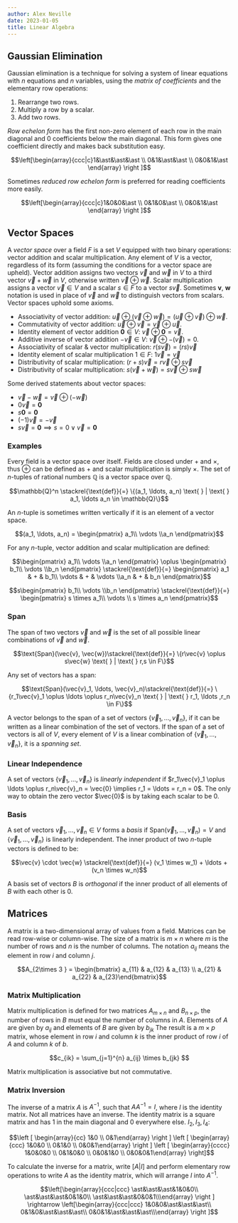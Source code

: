 ```yaml
---
author: Alex Neville
date: 2023-01-05
title: Linear Algebra
---
```


## Gaussian Elimination

Gaussian elimination is a technique for solving a system of linear
equations with $n$ equations and $n$ variables, using the _matrix of
coefficients_ and the elementary row operations:

1.  Rearrange two rows.
2.  Multiply a row by a scalar.
3.  Add two rows.

_Row echelon form_ has the first non-zero element of each row in the
main diagonal and 0 coefficients below the main diagonal. This form
gives one coefficient directly and makes back substitution easy.

$$\left[\begin{array}{ccc|c}1&\ast&\ast&\ast \\ 0&1&\ast&\ast \\ 0&0&1&\ast \end{array} \right ]$$

Sometimes _reduced row echelon form_ is preferred for reading
coefficients more easily.

$$\left[\begin{array}{ccc|c}1&0&0&\ast \\ 0&1&0&\ast \\ 0&0&1&\ast \end{array} \right ]$$

## Vector Spaces

A _vector space_ over a field $F$ is a set $V$ equipped with two binary
operations: vector addition and scalar multiplication. Any element of
$V$ is a vector, regardless of its form (assuming the conditions for a
vector space are upheld). Vector addition assigns two vectors $\vec{v}$
and $\vec{w}$ in $V$ to a third vector $\vec{v} + \vec{w}$ in $V$,
otherwise written $\vec{v} \oplus\vec{w}$. Scalar multiplication assigns
a vector $\vec{v} \in V$ and a scalar $s \in F$ to a vector $s \vec{v}$.
Sometimes $\boldsymbol{v}$, $\boldsymbol{w}$ notation is used in place
of $\vec{v}$ and $\vec{w}$ to distinguish vectors from scalars. Vector
spaces uphold some axioms.

- Associativity of vector addition:
  $\vec{u} \oplus (\vec{v} \oplus \vec{w}) = (\vec{u} \oplus \vec{v}) \oplus \vec{w}$.
- Commutativity of vector addition:
  $\vec{u} \oplus \vec{v} = \vec{v} \oplus \vec{u}$.
- Identity element of vector addition $\boldsymbol{0} \in V$:
  $\vec{v} \oplus \boldsymbol{0} = \vec{v}$.
- Additive inverse of vector addition $-\vec{v} \in V$:
  $\vec{v} \oplus -(\vec{v}) = 0$.
- Associativity of scalar & vector multiplication:
  $r(s\vec{v}) = (rs)\vec{v}$
- Identity element of scalar multiplication $1 \in F$:
  $1\vec{v} = \vec{v}$
- Distributivity of scalar multiplication:
  $(r+s)\vec{v} = r\vec{v} \oplus s\vec{v}$
- Distributivity of scalar multiplication:
  $s(\vec{v} + \vec{w}) = s\vec{v} \oplus s\vec{w}$

Some derived statements about vector spaces:

- $\vec{v} - \vec{w} = \vec{v} \oplus (-\vec{w})$
- $0\vec{v} = \boldsymbol{0}$
- $s\boldsymbol{0} = \boldsymbol{0}$
- $(-1)\vec{v} = -\vec{v}$
- $s\vec{v} = \boldsymbol 0 \implies s = 0 \lor \vec{v} = \boldsymbol{0}$

### Examples

Every field is a vector space over itself. Fields are closed under $+$
and $\times$, thus $\oplus$ can be defined as $+$ and scalar
multiplication is simply $\times$. The set of _n_-tuples of rational
numbers $\mathbb{Q}$ is a vector space over $\mathbb{Q}$.

$$\mathbb{Q}^n \stackrel{\text{def}}{=} \{(a_1, \ldots, a_n) \text{ } | \text{ } a_1, \ldots a_n \in \mathbb{Q}\}$$

An _n_-tuple is sometimes written vertically if it is an element of a
vector space.

$$(a_1, \ldots, a_n) = \begin{pmatrix} a_1\\ \vdots \\a_n \end{pmatrix}$$

For any _n_-tuple, vector addition and scalar multiplication are
defined:

$$\begin{pmatrix} a_1\\ \vdots \\a_n \end{pmatrix} \oplus \begin{pmatrix} b_1\\ \vdots \\b_n \end{pmatrix} \stackrel{\text{def}}{=} \begin{pmatrix} a_1 & + & b_1\\ \vdots & + & \vdots \\a_n & + & b_n \end{pmatrix}$$

$$s\begin{pmatrix} b_1\\ \vdots \\b_n \end{pmatrix} \stackrel{\text{def}}{=} \begin{pmatrix} s \times a_1\\ \vdots \\ s \times a_n \end{pmatrix}$$

### Span

The span of two vectors $\vec{v}$ and $\vec{w}$ is the set of all
possible linear combinations of $\vec{v}$ and $\vec{w}$.

$$\text{Span}(\vec{v}, \vec{w})\stackrel{\text{def}}{=} \{r\vec{v} \oplus s\vec{w} \text{ } | \text{ } r,s \in F\}$$

Any set of vectors has a span:

$$\text{Span}(\vec{v}_1, \ldots, \vec{v}_n)\stackrel{\text{def}}{=} \{r_1\vec{v}_1 \oplus \ldots \oplus r_n\vec{v}_n \text{ } | \text{ } r_1, \ldots ,r_n \in F\}$$

A vector belongs to the span of a set of vectors
$\{\vec{v}_1, \ldots, \vec{v}_n\}$, if it can be written as a linear
combination of the set of vectors. If the span of a set of vectors is
all of $V$, every element of $V$ is a linear combination of
$\{\vec{v}_1, \ldots, \vec{v}_n\}$, it is a _spanning set_.

### Linear Independence

A set of vectors $\{\vec{v}_1, \ldots, \vec{v}_n\}$ is _linearly
independent_ if
$r_1\vec{v}_1 \oplus \ldots \oplus r_n\vec{v}_n = \vec{0} \implies r_1 = \ldots = r_n = 0$.
The only way to obtain the zero vector $\vec{0}$ is by taking each
scalar to be $0$.

### Basis

A set of vectors $\vec{v}_1, \ldots, \vec{v}_n \in V$ forms a _basis_ if
$\text{Span}(\vec{v}_1, \ldots, \vec{v}_n) = V$ and
$\{\vec{v}_1, \ldots, \vec{v}_n\}$ is linearly independent. The inner
product of two _n_-tuple vectors is defined to be:

$$\vec{v} \cdot \vec{w} \stackrel{\text{def}}{=} (v_1 \times w_1) + \ldots + (v_n \times w_n)$$

A basis set of vectors $B$ is _orthogonal_ if the inner product of all
elements of $B$ with each other is $0$.

## Matrices

A matrix is a two-dimensional array of values from a field. Matrices can
be read row-wise or column-wise. The size of a matrix is $m \times n$
where $m$ is the number of rows and $n$ is the number of columns. The
notation $a_{ij}$ means the element in row $i$ and column $j$.

$$A_{2\times 3 } = \begin{bmatrix} a_{11} & a_{12} & a_{13} \\ a_{21} & a_{22} & a_{23}\end{bmatrix}$$

### Matrix Multiplication

Matrix multiplication is defined for two matrices $A_{m \times n}$ and
$B_{n \times p}$, the number of rows in $B$ must equal the number of
columns in $A$. Elements of $A$ are given by $a_{ij}$ and elements of
$B$ are given by $b_{jk}$ The result is a $m \times p$ matrix, whose
element in row $i$ and column $k$ is the inner product of row $i$ of $A$
and column $k$ of $b$.

$$c_{ik} = \sum_{j=1}^{n} a_{ij} \times b_{jk} $$

Matrix multiplication is associative but not commutative.

### Matrix Inversion

The inverse of a matrix $A$ is $A^{-1}$, such that $AA^{-1} = I$, where
$I$ is the identity matrix. Not all matrices have an inverse. The
identity matrix is a square matrix and has 1 in the main diagonal and 0
everywhere else. $I_2, I_3, I_4$:

$$\left [ \begin{array}{cc} 1&0 \\ 0&1\end{array} \right ] \left [ \begin{array}{ccc} 1&0&0 \\ 0&1&0 \\ 0&0&1\end{array} \right ] \left [ \begin{array}{cccc} 1&0&0&0 \\ 0&1&0&0 \\ 0&0&1&0 \\ 0&0&0&1\end{array} \right]$$

To calculate the inverse for a matrix, write $[A|I]$ and perform
elementary row operations to write $A$ as the identity matrix, which
will arrange $I$ into $A^{-1}$.

$$\left[\begin{array}{ccc|ccc} \ast&\ast&\ast&1&0&0\\ \ast&\ast&\ast&0&1&0\\ \ast&\ast&\ast&0&0&1\\\end{array} \right ] \rightarrow \left[\begin{array}{ccc|ccc} 1&0&0&\ast&\ast&\ast\\ 0&1&0&\ast&\ast&\ast\\ 0&0&1&\ast&\ast&\ast\\\end{array} \right ]$$
